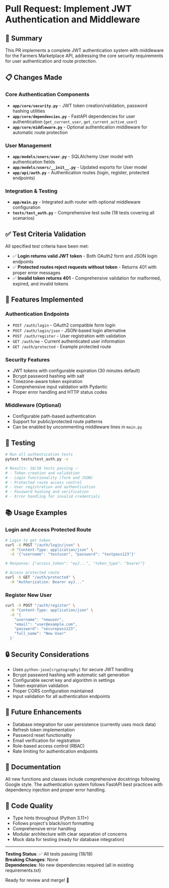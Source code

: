 # Pull Request: Implement JWT Authentication and Middleware

## 🎯 Summary

This PR implements a complete JWT authentication system with middleware for the Farmers Marketplace API, addressing the core security requirements for user authentication and route protection.

## 📋 Changes Made

### Core Authentication Components

- **`app/core/security.py`** - JWT token creation/validation, password hashing utilities
- **`app/core/dependencies.py`** - FastAPI dependencies for user authentication (`get_current_user`, `get_current_active_user`)
- **`app/core/middleware.py`** - Optional authentication middleware for automatic route protection

### User Management

- **`app/models/users/user.py`** - SQLAlchemy User model with authentication fields
- **`app/models/users/__init__.py`** - Updated exports for User model
- **`app/api/auth.py`** - Authentication routes (login, register, protected endpoints)

### Integration & Testing

- **`app/main.py`** - Integrated auth router with optional middleware configuration
- **`tests/test_auth.py`** - Comprehensive test suite (18 tests covering all scenarios)

## ✅ Test Criteria Validation

All specified test criteria have been met:

- ✅ **Login returns valid JWT token** - Both OAuth2 form and JSON login endpoints
- ✅ **Protected routes reject requests without token** - Returns 401 with proper error messages
- ✅ **Invalid token returns 401** - Comprehensive validation for malformed, expired, and invalid tokens

## 🔧 Features Implemented

### Authentication Endpoints

- `POST /auth/login` - OAuth2 compatible form login
- `POST /auth/login/json` - JSON-based login alternative
- `POST /auth/register` - User registration with validation
- `GET /auth/me` - Current authenticated user information
- `GET /auth/protected` - Example protected route

### Security Features

- JWT tokens with configurable expiration (30 minutes default)
- Bcrypt password hashing with salt
- Timezone-aware token expiration
- Comprehensive input validation with Pydantic
- Proper error handling and HTTP status codes

### Middleware (Optional)

- Configurable path-based authentication
- Support for public/protected route patterns
- Can be enabled by uncommenting middleware lines in `main.py`

## 🧪 Testing

```bash
# Run all authentication tests
pytest tests/test_auth.py -v

# Results: 18/18 tests passing ✅
# - Token creation and validation
# - Login functionality (form and JSON)
# - Protected route access control
# - User registration and authentication
# - Password hashing and verification
# - Error handling for invalid credentials
```

## 📚 Usage Examples

### Login and Access Protected Route

```bash
# Login to get token
curl -X POST "/auth/login/json" \
  -H "Content-Type: application/json" \
  -d '{"username": "testuser", "password": "testpass123"}'

# Response: {"access_token": "eyJ...", "token_type": "bearer"}

# Access protected route
curl -X GET "/auth/protected" \
  -H "Authorization: Bearer eyJ..."
```

### Register New User

```bash
curl -X POST "/auth/register" \
  -H "Content-Type: application/json" \
  -d '{
    "username": "newuser",
    "email": "user@example.com",
    "password": "securepass123",
    "full_name": "New User"
  }'
```

## 🔒 Security Considerations

- Uses `python-jose[cryptography]` for secure JWT handling
- Bcrypt password hashing with automatic salt generation
- Configurable secret key and algorithm in settings
- Token expiration validation
- Proper CORS configuration maintained
- Input validation for all authentication endpoints

## 🚀 Future Enhancements

- Database integration for user persistence (currently uses mock data)
- Refresh token implementation
- Password reset functionality
- Email verification for registration
- Role-based access control (RBAC)
- Rate limiting for authentication endpoints

## 📖 Documentation

All new functions and classes include comprehensive docstrings following Google style. The authentication system follows FastAPI best practices with dependency injection and proper error handling.

## 🧹 Code Quality

- Type hints throughout (Python 3.11+)
- Follows project's black/isort formatting
- Comprehensive error handling
- Modular architecture with clear separation of concerns
- Mock data for testing (ready for database integration)

---

**Testing Status**: ✅ All tests passing (18/18)  
**Breaking Changes**: None  
**Dependencies**: No new dependencies required (all in existing requirements.txt)

Ready for review and merge! 🚀
